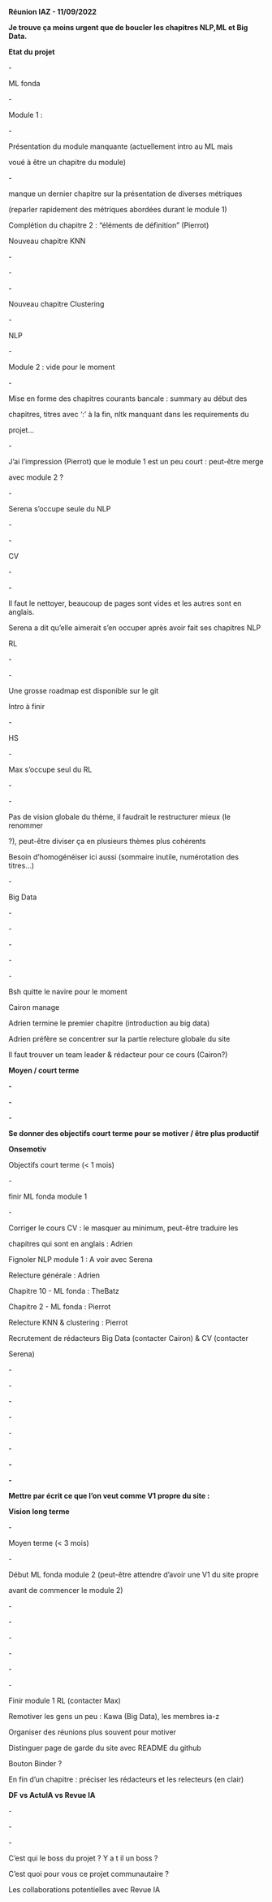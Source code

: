 ﻿

**Réunion IAZ - 11/09/2022**

**Je trouve ça moins urgent que de boucler les chapitres NLP,ML et Big Data.**

**Etat du projet**

\-

ML fonda

\-

Module 1 :

\-

Présentation du module manquante (actuellement intro au ML mais

voué à être un chapitre du module)

\-

manque un dernier chapitre sur la présentation de diverses métriques

(reparler rapidement des métriques abordées durant le module 1)

Complétion du chapitre 2 : “éléments de définition” (Pierrot)

Nouveau chapitre KNN

\-

\-

\-

Nouveau chapitre Clustering

\-

NLP

\-

Module 2 : vide pour le moment

\-

Mise en forme des chapitres courants bancale : summary au début des

chapitres, titres avec ‘:’ à la fin, nltk manquant dans les requirements du

projet…

\-

J’ai l’impression (Pierrot) que le module 1 est un peu court : peut-être merge

avec module 2 ?

\-

Serena s’occupe seule du NLP

\-

\-

CV

\-

\-

Il faut le nettoyer, beaucoup de pages sont vides et les autres sont en anglais.

Serena a dit qu’elle aimerait s’en occuper après avoir fait ses chapitres NLP

RL

\-

\-

Une grosse roadmap est disponible sur le git

Intro à finir

\-

HS

\-

Max s’occupe seul du RL

\-

\-

Pas de vision globale du thème, il faudrait le restructurer mieux (le renommer

?), peut-être diviser ça en plusieurs thèmes plus cohérents

Besoin d’homogénéiser ici aussi (sommaire inutile, numérotation des titres…)

\-

Big Data

\-

\-

\-

\-

\-

Bsh quitte le navire pour le moment

Cairon manage

Adrien termine le premier chapitre (introduction au big data)

Adrien préfère se concentrer sur la partie relecture globale du site

Il faut trouver un team leader & rédacteur pour ce cours (Cairon?)

**Moyen / court terme**

**-**

**-**

\-

**Se donner des objectifs court terme pour se motiver / être plus productif**

**Onsemotiv**

Objectifs court terme (< 1 mois)

\-

finir ML fonda module 1





\-

Corriger le cours CV : le masquer au minimum, peut-être traduire les

chapitres qui sont en anglais : Adrien

Fignoler NLP module 1 : A voir avec Serena

Relecture générale : Adrien

Chapitre 10 - ML fonda : TheBatz

Chapitre 2 - ML fonda : Pierrot

Relecture KNN & clustering : Pierrot

Recrutement de rédacteurs Big Data (contacter Cairon) & CV (contacter

Serena)

\-

\-

\-

\-

\-

\-

**-**

**-**

**Mettre par écrit ce que l’on veut comme V1 propre du site :**

**Vision long terme**

\-

Moyen terme (< 3 mois)

\-

Début ML fonda module 2 (peut-être attendre d’avoir une V1 du site propre

avant de commencer le module 2)

\-

\-

\-

\-

\-

\-

Finir module 1 RL (contacter Max)

Remotiver les gens un peu : Kawa (Big Data), les membres ia-z

Organiser des réunions plus souvent pour motiver

Distinguer page de garde du site avec README du github

Bouton Binder ?

En fin d’un chapitre : préciser les rédacteurs et les relecteurs (en clair)

**DF vs ActuIA vs Revue IA**

\-

\-

\-

C’est qui le boss du projet ? Y a t il un boss ?

C’est quoi pour vous ce projet communautaire ?

Les collaborations potentielles avec Revue IA


